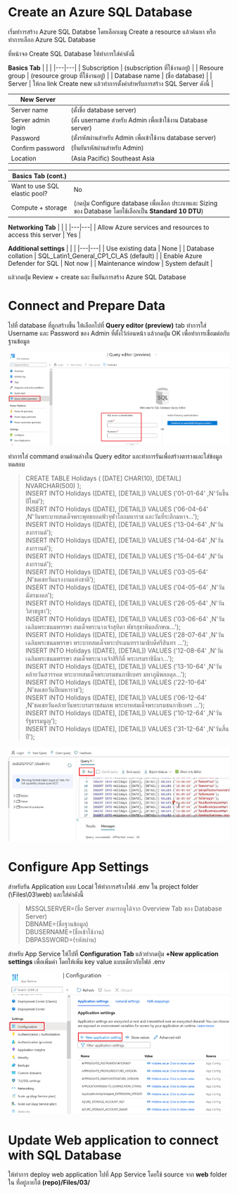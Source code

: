 # Create an Azure SQL Database

เริ่มทำารสร้าง Azure SQL Databse โดยเลือกเมนู Create a resource แล้วค้นหา หรือทำการเลือก Azure SQL Database

ที่หน้าจอ Create SQL Database ให้ทำการใส่ค่าตังนี้ 

**Basics Tab**
| | |
|---|---|
| Subscription | (subscription ที่ใช้งานอยู่) |
| Resoure group | (resource group ที่ใช้งานอยู่) |
| Database name | (ชื่อ database) |
| Server | ให้กด link Create new แล้วทำการตั้งค่าสำหรับการสร้าง SQL Server ดังนี้ |


| New Server | |
|---|---|
| Server name | (ตั้งชื่อ database server) |
| Server admin login | (ตั้ง username สำหรับ Admin เพื่อเข้าใช้งาน Database server) |
| Password | (ตั้งรหัสผ่านสำหรับ Admin เพื่อเข้าใช้งาน database server) |
| Confirm password | (ยืนยันรหัสผ่านสำหรับ Admin) |
| Location | (Asia Pacific) Southeast Asia |

| Basics Tab (cont.) | |
|---|---|
| Want to use SQL elastic pool? | No |
| Compute + storage | (กดปุ่ม Configure database เพื่อเลือก ประภเทและ Sizing ของ Database โดยใช้เลือกเป็น **Standard 10 DTU**) | Backup storage redundancy | Locally-redundant backup storage |


**Networking Tab**
| | |
|---|---|
| Allow Azure services and resources to access this server | Yes |

**Additional settings**
| | |
|---|---|
| Use existing data | None |
| Database collation | SQL_Latin1_General_CP1_CI_AS (default) |
| Enable Azure Defender for SQL | Not now |
| Maintenance window | System default |

แล้วกดปุ่ม Review + create และ ยืนยันการสร้าง Azure SQL Database


# Connect and Prepare Data

ไปที่ database ที่ถูกสร้างขึ้น ให้เลือกไปที่ **Query editor (preview)** tab 
ทำการใส่ Username และ Password ของ Admin ที่ตั้งไว้ก่อนหน้า แล้วกดปุ่ม OK เพื่อทำการเชื่อมต่อกับฐานข้อมูล 

![](images/03/sql_database_query_editor.png)

ทำการใส่ command ตามด้านล่างใน Query editor และทำการรันเพื่อสร้างตารางและใส่ข้อมูลทดสอบ 

>CREATE TABLE Holidays (
> [DATE] CHAR(10),
> [DETAIL] NVARCHAR(500)
>);\
>INSERT INTO Holidays ([DATE], [DETAIL]) VALUES ('01-01-64' ,N'วันขึ้นปีใหม่');\
>INSERT INTO Holidays ([DATE], [DETAIL]) VALUES ('06-04-64' ,N'วันพระบาทสมเด็จพระพุทธยอดฟ้าจุฬาโลกมหาราช และวันที่ระลึกมหาจ...');\
>INSERT INTO Holidays ([DATE], [DETAIL]) VALUES ('13-04-64' ,N'วันสงกรานต์');\
>INSERT INTO Holidays ([DATE], [DETAIL]) VALUES ('14-04-64' ,N'วันสงกรานต์');\
>INSERT INTO Holidays ([DATE], [DETAIL]) VALUES ('15-04-64' ,N'วันสงกรานต์');\
>INSERT INTO Holidays ([DATE], [DETAIL]) VALUES ('03-05-64' ,N'ชดเชยวันแรงงานแห่งชาติ');\
>INSERT INTO Holidays ([DATE], [DETAIL]) VALUES ('04-05-64' ,N'วันฉัตรมงคล');\
>INSERT INTO Holidays ([DATE], [DETAIL]) VALUES ('26-05-64' ,N'วันวิสาขบูชา');\
>INSERT INTO Holidays ([DATE], [DETAIL]) VALUES ('03-06-64' ,N'วันเฉลิมพระชนมพรรษา สมเด็จพระนางเจ้าสุทิดา พัชรสุธาพิมลลักษณ...');\
>INSERT INTO Holidays ([DATE], [DETAIL]) VALUES ('28-07-64' ,N'วันเฉลิมพระชนมพรรษา พระบาทสมเด็จพระปรเมนทรรามาธิบดีศรีสินทร ...');\
>INSERT INTO Holidays ([DATE], [DETAIL]) VALUES ('12-08-64' ,N'วันเฉลิมพระชนมพรรษา สมเด็จพระนางเจ้าสิริกิติ์ พระบรมราชินีนา...');\
>INSERT INTO Holidays ([DATE], [DETAIL]) VALUES ('13-10-64' ,N'วันคล้ายวันสวรรคต พระบาทสมเด็จพระบรมชนกาธิเบศร มหาภูมิพลอดุล...');\
>INSERT INTO Holidays ([DATE], [DETAIL]) VALUES ('22-10-64' ,N'ชดเชยวันปิยมหาราช');\
>INSERT INTO Holidays ([DATE], [DETAIL]) VALUES ('06-12-64' ,N'ชดเชยวันคล้ายวันพระบรมราชสมภพ พระบาทสมเด็จพระบรมชนกาธิเบศร ...');\
>INSERT INTO Holidays ([DATE], [DETAIL]) VALUES ('10-12-64' ,N'วันรัฐธรรมนูญ');\
>INSERT INTO Holidays ([DATE], [DETAIL]) VALUES ('31-12-64' ,N'วันสิ้นปี');

![](images/03/sql_database_query_editor_run.png)

# Configure App Settings

สำหรับรัน Application แบบ Local ให้ทำการสร้างไฟล์ .env ใน project folder (\Files\03\web) และใส่ค่าดังนี้ 
>MSSQLSERVER=(ชื่อ Server สามารถดูได้จาก Overview Tab ของ Database Server)\
>DBNAME=(ชื่อฐานข้อมูล)\
>DBUSERNAME=(ชื่อเข้าใช้งาน)\
>DBPASSWORD=(รหัสผ่าน)

สำหรับ App Service ให้ไปที่ **Configuration Tab** แล้วทำกดปุ่ม **+New application settings** เพื่อเพิ่มค่า โดยให้เพิ่ม key value แบบเดียวกับไฟล์ .env 

![](images/03/appsettings.png)

# Update Web application to connect with SQL Database

ให้ทำการ deploy web application ไปที่ App Service โดยใช้ source จาก **web** folder ใน ที่อยู่ภายใต้ **(repo)/Files/03/** 
